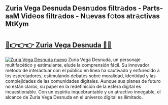 ## Zuria Vega Desnuda D𝚎sn𝚞dos filtr𝚊dos - Parts-aaM Vid𝚎os filtr𝚊dos - N𝚞evas f𝚘tos atr𝚊ctivas MtKym

# <h2><a href="http://mba1ndl.tromn.icu/?c=Zuria+Vega+Desnuda">🔗👉👉👉 Zuria Vega Desnuda 🔗🔗</a></h2>

[![Zuria Vega Desnuda nuevo](https://i.imgur.com/pEAQMta.gif)](http://mba1ndl.tromn.icu/?c=Zuria+Vega+Desnuda)
Zuria Vega Desnuda, un personaje multifacético y estimulante, elude la comprensión fácil. Su innovador método de interactuar con el público en línea ha cautivado y enfurecido a los espectadores, estimulando debates sobre moralidad, identidad y las complejidades de las comunidades digitales. Aunque sus planes de futuro no están claros, su papel en la redefinición de la esfera digital es incuestionable. Con un espíritu inquebrantable y un atractivo innegable, el alcance de Zuria Vega Desnuda en el universo digital es ilimitado.
